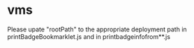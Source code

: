 # vms

Please upate "rootPath" to the appropriate deployment path in printBadgeBookmarklet.js and in printbadgeinfofrom**.js 
